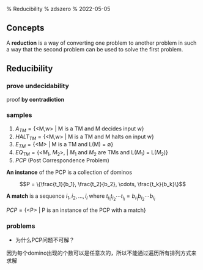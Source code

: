 % Reducibility
% zdszero
% 2022-05-05

## Concepts

A **reduction** is a way of converting one problem to another problem in such a way that the second problem can be used to solve the first problem. 

## Reducibility

### prove undecidability

proof **by contradiction** 

### samples

1. $A_{TM} = \text{\{<M,w> | M is a TM and M decides input w\}}$
2. $HALT_{TM} = \text{\{<M,w> | M is a TM and M halts on input w\}}$
3. $E_{TM} = \text{\{<M> | M is a TM and L(M) = $\emptyset$\}}$
4. $EQ_{TM} = \text{\{<$M_1$, $M_2$>, | $M_1$ and $M_2$ are TMs and L($M_1$) = L($M_2$)\}}$
5. $PCP$ (Post Correspondence Problem)

**An instance** of the PCP is a collection of dominos

$$P = \{\frac{t_1}{b_1}, \frac{t_2}{b_2}, \cdots, \frac{t_k}{b_k}\}$$

**A match** is a sequence $i_1, i_2, \dots, i_l$ where $t_{i_1}t_{i_2}\cdots t_{i_l} = b_{i_1}b_{i_2}\cdots b_{i_l}$

$PCP = \text{\{<P> | P is an instance of the PCP with a match\}}$ 

### problems

* 为什么PCP问题不可解？

因为每个domino出现的个数可以是任意次的，所以不能通过遍历所有排列方式来求解
